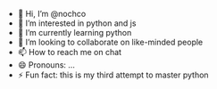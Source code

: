 - 👋 Hi, I’m @nochco
- 👀 I’m interested in python and js
- 🌱 I’m currently learning python
- 💞️ I’m looking to collaborate on like-minded people
- 📫 How to reach me on chat
- 😄 Pronouns: ...
- ⚡ Fun fact: this is my third attempt to master python

<!---
nochco/nochco is a ✨ special ✨ repository because its `README.md` (this file) appears on your GitHub profile.
You can click the Preview link to take a look at your changes.
--->
